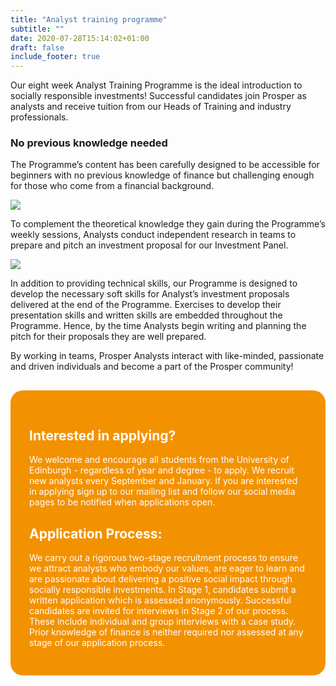 ```yaml
---
title: "Analyst training programme"
subtitle: ""
date: 2020-07-28T15:14:02+01:00
draft: false
include_footer: true
---
```


Our eight week Analyst Training Programme is the ideal introduction to socially responsible investments! Successful candidates join Prosper as analysts and receive tuition from our Heads of Training and industry professionals.

### No previous knowledge needed

The Programme’s content has been carefully designed to be accessible for beginners with no previous knowledge of finance but challenging enough for those who come from a financial background.

![](/images/training.png)

To complement the theoretical knowledge they gain during the Programme’s weekly sessions, Analysts conduct independent research in teams to prepare and pitch an investment proposal for our Investment Panel.

![](/images/analysts.jpg)

In addition to providing technical skills, our Programme is designed to develop the necessary soft skills for Analyst’s investment proposals delivered at the end of the Programme. Exercises to develop their presentation skills and written skills are embedded throughout the Programme. Hence, by the time Analysts begin writing and planning the pitch for their proposals they are well prepared.

By working in teams, Prosper Analysts interact with like-minded, passionate and driven individuals and become a part of the Prosper community!

<div style="background: #F39200; color: white !important; padding: 30px; border-radius: 20px; margin-top: 30px;">

<h2 style="color: white;">Interested in applying?</h2>

We welcome and encourage all students from the University of Edinburgh - regardless of year and degree - to apply. We recruit new analysts every September and January. If you are interested in applying sign up to our mailing list and follow our social media pages to be notified when applications open.

<h2 style="color: white;">Application Process:</h2>

We carry out a rigorous two-stage recruitment process to ensure we attract analysts who embody our values, are eager to learn and are passionate about delivering a positive social impact through socially responsible investments. In Stage 1, candidates submit a written application which is assessed anonymously. Successful candidates are invited for interviews in Stage 2 of our process. These include individual and group interviews with a case study. Prior knowledge of finance is neither required nor assessed at any stage of our application process.

</div>
